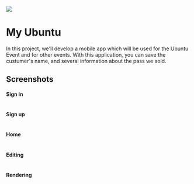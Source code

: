 
<img src = https://user-images.githubusercontent.com/77001434/181356558-4b8f0cc3-4af9-42d1-88bc-6525b0de9b6e.png> 

# My Ubuntu

In this project, we'll develop a mobile app which will be used for the Ubuntu Event and for other events. With this application, you can save the custumer's name, and several information about the pass we sold.


## Screenshots
#### Sign in
<img src="https://user-images.githubusercontent.com/77001434/181312861-32b79dab-2c76-45ba-ba7c-2d4d1efd151f.jpg" width=30% height=0%>

#### Sign up
<img src="https://user-images.githubusercontent.com/77001434/181313991-88e3014e-e907-4f15-9e27-ea1270a78a95.jpg" width=30% height=0%>

#### Home
<img src="https://user-images.githubusercontent.com/77001434/181354107-13d939aa-73c9-4c31-823a-5db064c70e24.jpg" width=30% height=0%>

#### Editing
<img src = "https://user-images.githubusercontent.com/77001434/181355094-c6006f11-7504-497e-8d9a-dfb206dc7e20.jpg" width=30% height=0%>

#### Rendering
<img src = "https://user-images.githubusercontent.com/77001434/181355562-aa68eaf2-9b4c-4e28-9cee-26887ba7d523.jpg" width=30% height=0%>
